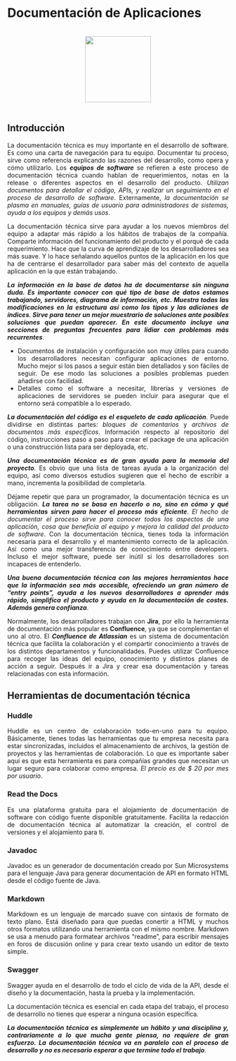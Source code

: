 <div align="justify">

# Documentación de Aplicaciones

</br>

<div align="center">
  <img src="https://www3.gobiernodecanarias.org/medusa/mediateca/ecoescuela/wp-content/uploads/sites/2/2013/11/11-Libro.png" width="150px" />
</div>

</br>

## Introducción

  La documentación técnica es muy importante en el desarrollo de software. Es como una carta de navegación para tu equipo. Documentar tu proceso, sirve como referencia explicando las razones del desarrollo, como opera y cómo utilizarlo. Los ___equipos de software___ se refieren a este proceso de documentación técnica cuando hablan de requerimientos, notas en la release o diferentes aspectos en el desarrollo del producto. _Utilizan documentos para detallar el código, APIs, y realizar un seguimiento en el proceso de desarrollo de software_. Externamente, _la documentación se plasma en manuales, guías de usuario para administradores de sistemas, ayuda a los equipos y demás usos_.

  La documentación técnica sirve para ayudar a los nuevos miembros del equipo a adaptar más rápido a los hábitos de trabajos de la compañía. Comparte información del funcionamiento del producto y el porqué de cada requerimiento. Hace que la curva de aprendizaje de los desarrolladores sea más suave. Y lo hace señalando aquellos puntos de la aplicación en los que ha de centrarse el desarrollador para saber más del contexto de aquella aplicación en la que están trabajando.

  ___La información en la base de datos ha de documentarse sin ninguna duda. Es importante conocer con qué tipo de base de datos estamos trabajando, servidores, diagrama de información, etc. Muestra todas las modificaciones en la estructura así como los tipos y las adiciones de índices. Sirve para tener un mejor muestrario de soluciones ante posibles soluciones que puedan aparecer. En este documento incluye una secciones de preguntas frecuentes para lidiar con problemas más recurrentes___.

  - Documentos de instalación y configuración son muy útiles para cuando los desarrolladores necesitan configurar aplicaciones de entorno. Mucho mejor si los pasos a seguir están bien detallados y son fáciles de seguir. De ese modo las soluciones a posibles problemas pueden añadirse con facilidad.
  - Detalles como el software a necesitar, librerías y versiones de aplicaciones de servidores se pueden incluir para asegurar que el entorno será compatible a lo esperado.

  ___La documentación del código es el esqueleto de cada aplicación___. Puede dividirse en distintas partes: _bloques de comentarios_ y _archivos de documentos más específicos_. Información respecto al repositorio del código, instrucciones paso a paso para crear el package de una aplicación o una construcción lista para ser deployada, etc.

  ___Una documentación técnica es de gran ayuda para la memoria del proyecto___. Es obvio que una lista de tareas ayuda a la organización del equipo, así como diversos estudios sugieren que el hecho de escribir a mano, incrementa la posibilidad de completarla.

  Déjame repetir que para un programador, la documentación técnica es un obligación. ___La tarea no se basa en hacerlo o no, sino en cómo y qué herramientas sirven para hacer el proceso más eficiente___. _El hecho de documentar el proceso sirve para conocer todos los aspectos de una aplicación, cosa que beneficia al equipo y mejora la calidad del producto de software_. Con la documentación técnica, tienes toda la información necesaria para el desarrollo y el mantenimiento correcto de la aplicación. Así como una mejor transferencia de conocimiento entre developers.
  Incluso el mejor software, puede ser inútil si los desarrolladores son incapaces de entenderlo.

  ___Una buena documentación técnica con las mejores herramientas hace que la información sea más accesible, ofreciendo un gran número de “entry points”, ayuda a los nuevos desarrolladores a aprender más rápido, simplifica el producto y ayuda en la documentación de costes. Además genera confianza___.

  Normalmente, los desarrolladores trabajan con __Jira__, por ello la herramienta de documentación más popular es __Confluence__, ya que se complementan el uno al otro. El ___Confluence de Atlassian___ es un sistema de documentación técnica que facilita la colaboración y el compartir conocimiento a través de los distintos departamentos y funcionalidades. Puedes utilizar Confluence para recoger las ideas del equipo, conocimiento y distintos planes de acción a seguir. Después ir a Jira y crear esa documentación y tareas relacionadas con esta información.

## Herramientas de documentación técnica

### Huddle

  Huddle es un centro de colaboración todo-en-uno para tu equipo. Básicamente, tienes todas las herramientas que tu empresa necesita para estar sincronizadas, incluidos el almacenamiento de archivos, la gestión de proyectos y las herramientas de colaboración. Lo que es importante saber aquí es que esta herramienta es para compañías grandes que necesitan un lugar seguro para colaborar como empresa. _El precio es de $ 20 por mes por usuario_.

### Read the Docs

  Es una plataforma gratuita para el alojamiento de documentación de software con código fuente disponible gratuitamente. Facilita la redacción de documentación técnica al automatizar la creación, el control de versiones y el alojamiento para tí.

### Javadoc

  Javadoc es un generador de documentación creado por Sun Microsystems para el lenguaje Java para generar documentación de API en formato HTML desde el código fuente de Java.

### Markdown

  Markdown es un lenguaje de marcado suave con sintaxis de formato de texto plano. Está diseñado para que puedas conertir a HTML y muchos otros formatos utilizando una herramienta con el mismo nombre. Markdown se usa a menudo para formatear archivos “readme”, para escribir mensajes en foros de discusión online y para crear texto usando un editor de texto simple.

### Swagger

  Swagger ayuda en el desarrollo de todo el ciclo de vida de la API, desde el diseño y la documentación, hasta la prueba y la implementación.

  La documentación técnica es esencial en cada etapa del trabajo, el proceso de desarrollo no tienes que esperar a ninguna ocasión específica.

  ___La documentación técnica es simplemente un hábito y una disciplina y, contrariamente a lo que mucha gente piensa, no requiere de gran esfuerzo. La documentación técnica va en paralelo con el proceso de desarrollo y no es necesario esperar a que termine todo el trabajo___.
